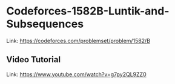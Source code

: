 # Codeforces-1582B-Luntik-and-Subsequences
Link: https://codeforces.com/problemset/problem/1582/B
## Video Tutorial
Link: https://www.youtube.com/watch?v=g7py2QL9ZZ0
